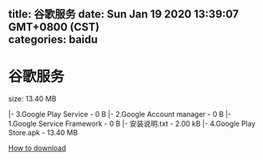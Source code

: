 
title: 谷歌服务
date: Sun Jan 19 2020 13:39:07 GMT+0800 (CST)    
categories: baidu
---

# 谷歌服务
size: 13.40 MB
 
 
|- 3.Google Play Service - 0 B
|- 2.Google Account manager - 0 B
|- 1.Google Service Framework - 0 B
|- 安装说明.txt - 2.00 kB
|- 4.Google Play Store.apk - 13.40 MB

[How to download](https://bpcam.bemobtrk.com/go/2ceec3aa-1ca2-46d6-b9ff-aaa5c184517c?jno=3853)